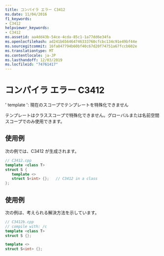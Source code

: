 ```yaml
---
title: コンパイラ エラー C3412
ms.date: 11/04/2016
f1_keywords:
- C3412
helpviewer_keywords:
- C3412
ms.assetid: aa4dd43b-54ce-4cda-85c1-1a77dd6e34fa
ms.openlocfilehash: ad241b656464746333760cfcbc134c91e49bf44e
ms.sourcegitcommit: 16fa847794b60bf40c67d20f74751a67fccb602e
ms.translationtype: MT
ms.contentlocale: ja-JP
ms.lasthandoff: 12/03/2019
ms.locfileid: "74761417"
---
```

# <a name="compiler-error-c3412"></a>コンパイラ エラー C3412

' template ': 現在のスコープでテンプレートを特殊化できません

テンプレートはクラススコープで特殊化できません。グローバルまたは名前空間スコープでのみ使用できます。

## <a name="example"></a>使用例

次の例では、C3412 が生成されます。

```cpp
// C3412.cpp
template <class T>
struct S {
   template <>
   struct S<int> {};   // C3412 in a class
};
```

## <a name="example"></a>使用例

次の例は、考えられる解決方法を示しています。

```cpp
// C3412b.cpp
// compile with: /c
template <class T>
struct S {};

template <>
struct S<int> {};
```
